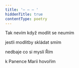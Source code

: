 ```yaml
---
title: '– – – '
hiddenTitle: true
contentType: poetry
---
```


Tak nevím když modlit se neumím

jestli modlitby skládat smím

nedbaje co si myslí Řím

k Panence Marii hovořím
